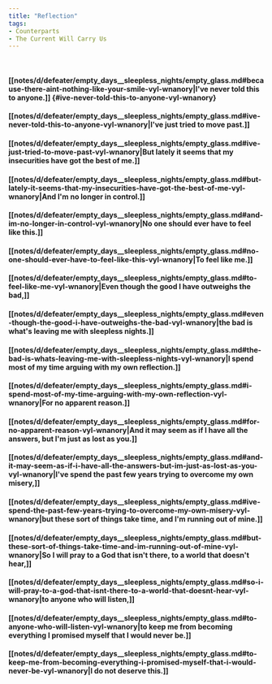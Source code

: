 ```yaml
---
title: "Reflection"
tags:
- Counterparts
- The Current Will Carry Us
---
```

&nbsp;
#### [[notes/d/defeater/empty_days__sleepless_nights/empty_glass.md#because-there-aint-nothing-like-your-smile-vyl-wnanory|I've never told this to anyone.]] {#ive-never-told-this-to-anyone-vyl-wnanory}
#### [[notes/d/defeater/empty_days__sleepless_nights/empty_glass.md#ive-never-told-this-to-anyone-vyl-wnanory|I've just tried to move past.]]
#### [[notes/d/defeater/empty_days__sleepless_nights/empty_glass.md#ive-just-tried-to-move-past-vyl-wnanory|But lately it seems that my insecurities have got the best of me.]]
#### [[notes/d/defeater/empty_days__sleepless_nights/empty_glass.md#but-lately-it-seems-that-my-insecurities-have-got-the-best-of-me-vyl-wnanory|And I'm no longer in control.]]
#### [[notes/d/defeater/empty_days__sleepless_nights/empty_glass.md#and-im-no-longer-in-control-vyl-wnanory|No one should ever have to feel like this.]]
#### [[notes/d/defeater/empty_days__sleepless_nights/empty_glass.md#no-one-should-ever-have-to-feel-like-this-vyl-wnanory|To feel like me.]]
#### [[notes/d/defeater/empty_days__sleepless_nights/empty_glass.md#to-feel-like-me-vyl-wnanory|Even though the good I have outweighs the bad,]]
#### [[notes/d/defeater/empty_days__sleepless_nights/empty_glass.md#even-though-the-good-i-have-outweighs-the-bad-vyl-wnanory|the bad is what's leaving me with sleepless nights.]]
#### [[notes/d/defeater/empty_days__sleepless_nights/empty_glass.md#the-bad-is-whats-leaving-me-with-sleepless-nights-vyl-wnanory|I spend most of my time arguing with my own reflection.]]
#### [[notes/d/defeater/empty_days__sleepless_nights/empty_glass.md#i-spend-most-of-my-time-arguing-with-my-own-reflection-vyl-wnanory|For no apparent reason.]]
#### [[notes/d/defeater/empty_days__sleepless_nights/empty_glass.md#for-no-apparent-reason-vyl-wnanory|And it may seem as if I have all the answers, but I'm just as lost as you.]]
#### [[notes/d/defeater/empty_days__sleepless_nights/empty_glass.md#and-it-may-seem-as-if-i-have-all-the-answers-but-im-just-as-lost-as-you-vyl-wnanory|I've spend the past few years trying to overcome my own misery,]]
#### [[notes/d/defeater/empty_days__sleepless_nights/empty_glass.md#ive-spend-the-past-few-years-trying-to-overcome-my-own-misery-vyl-wnanory|but these sort of things take time, and I'm running out of mine.]]
#### [[notes/d/defeater/empty_days__sleepless_nights/empty_glass.md#but-these-sort-of-things-take-time-and-im-running-out-of-mine-vyl-wnanory|So I will pray to a God that isn't there, to a world that doesn't hear,]]
#### [[notes/d/defeater/empty_days__sleepless_nights/empty_glass.md#so-i-will-pray-to-a-god-that-isnt-there-to-a-world-that-doesnt-hear-vyl-wnanory|to anyone who will listen,]]
#### [[notes/d/defeater/empty_days__sleepless_nights/empty_glass.md#to-anyone-who-will-listen-vyl-wnanory|to keep me from becoming everything I promised myself that I would never be.]]
#### [[notes/d/defeater/empty_days__sleepless_nights/empty_glass.md#to-keep-me-from-becoming-everything-i-promised-myself-that-i-would-never-be-vyl-wnanory|I do not deserve this.]]
